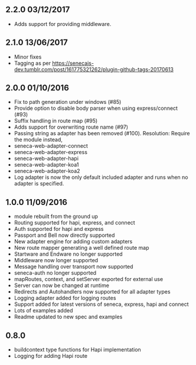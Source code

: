 ## 2.2.0 03/12/2017

- Adds support for providing middleware.

## 2.1.0 13/06/2017

- Minor fixes
- Tagging as per https://senecajs-dev.tumblr.com/post/161775321262/plugin-github-tags-20170613

## 2.0.0 01/10/2016

 - Fix to path generation under windows (#85)
 - Provide option to disable body parser when using express/connect (#93)
 - Suffix handling in route map (#95)
 - Adds support for overwriting route name (#97)
 - Passing string as adapter has been removed (#100). Resolution: Require the module instead,
  - seneca-web-adapter-connect
  - seneca-web-adapter-express
  - seneca-web-adapter-hapi
  - seneca-web-adapter-koa1
  - seneca-web-adapter-koa2
 - Log adapter is now the only default included adapter and runs when no adapter is specified.

## 1.0.0 11/09/2016

* module rebuilt from the ground up
* Routing supported for hapi, express, and connect
* Auth supported for hapi and express
* Passport and Bell now directly supported
* New adapter engine for adding custom adapters
* New route mapper generating a well defined route map
* Startware and Endware no longer supported
* Middleware now longer supported
* Message handling over transport now supported
* seneca-auth no longer supported
* mapRoutes, context, and setServer exported for external use
* Server can now be changed at runtime
* Redirects and Autohandlers now supported for all adapter types
* Logging adapter added for logging routes
* Support added for latest versions of seneca, express, hapi and connect
* Lots of examples added
* Readme updated to new spec and examples


## 0.8.0

* buildcontext type functions for Hapi implementation
* Logging for adding Hapi route
